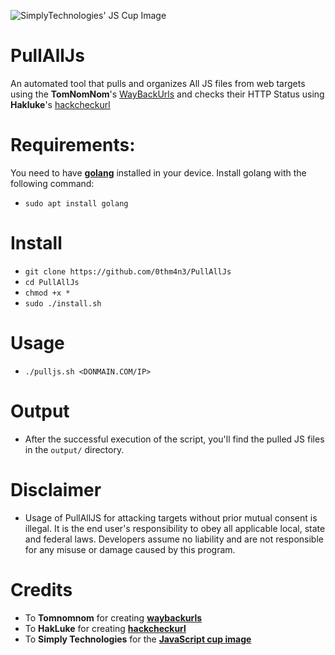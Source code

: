 ![SimplyTechnologies' JS Cup Image](https://images.squarespace-cdn.com/content/v1/58d20c79725e25b221549193/1521098155260-OD3QNLD1RK7DGPWMCUA6/ke17ZwdGBToddI8pDm48kNvT88LknE-K9M4pGNO0Iqd7gQa3H78H3Y0txjaiv_0fDoOvxcdMmMKkDsyUqMSsMWxHk725yiiHCCLfrh8O1z5QPOohDIaIeljMHgDF5CVlOqpeNLcJ80NK65_fV7S1USOFn4xF8vTWDNAUBm5ducQhX-V3oVjSmr829Rco4W2Uo49ZdOtO_QXox0_W7i2zEA/js.jpg?format=2500w)

# PullAllJs
An automated tool that pulls and organizes All JS files from web targets using the **TomNomNom**'s [WayBackUrls](https://github.com/tomnomnom/waybackurls) and checks their HTTP Status using **Hakluke**'s [hackcheckurl](https://github.com/hakluke/hakcheckurl)

# Requirements:
You need to have [**golang**](https://golang.org/) installed in your device.
Install golang with the following command:
- `sudo apt install golang`

# Install
- `git clone https://github.com/0thm4n3/PullAllJs`
- `cd PullAllJs`
- `chmod +x *`
- `sudo ./install.sh`

# Usage
- `./pulljs.sh <DONMAIN.COM/IP>`

# Output
- After the successful execution of the script, you'll find the pulled JS files in the `output/` directory. 

# Disclaimer
- Usage of PullAllJS for attacking targets without prior mutual consent is illegal. It is the end user's responsibility to obey all applicable local, state and federal laws. Developers assume no liability and are not responsible for any misuse or damage caused by this program.

# Credits
- To **Tomnomnom** for creating [**waybackurls**](https://github.com/tomnomnom/waybackurls)
- To **HakLuke** for creating [**hackcheckurl**](https://github.com/hakluke/hakcheckurl)
- To **Simply Technologies** for the [**JavaScript cup image**](https://images.squarespace-cdn.com/content/v1/58d20c79725e25b221549193/1521098155260-OD3QNLD1RK7DGPWMCUA6/ke17ZwdGBToddI8pDm48kNvT88LknE-K9M4pGNO0Iqd7gQa3H78H3Y0txjaiv_0fDoOvxcdMmMKkDsyUqMSsMWxHk725yiiHCCLfrh8O1z5QPOohDIaIeljMHgDF5CVlOqpeNLcJ80NK65_fV7S1USOFn4xF8vTWDNAUBm5ducQhX-V3oVjSmr829Rco4W2Uo49ZdOtO_QXox0_W7i2zEA/js.jpg?format=2500w)
